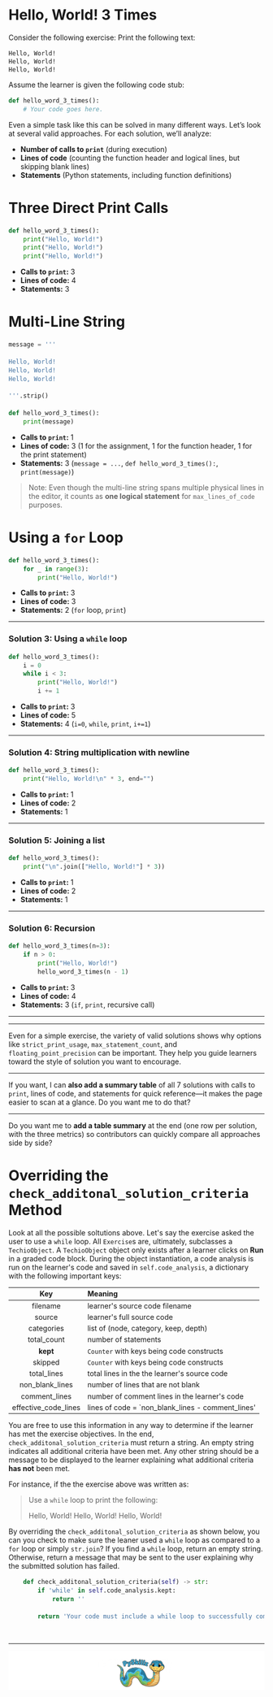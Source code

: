 # Hello, World! 3 Times

Consider the following exercise: Print the following text:

```text
Hello, World!
Hello, World!
Hello, World!
```

Assume the learner is given the following code stub:

```python
def hello_word_3_times():
    # Your code goes here.
```

Even a simple task like this can be solved in many different ways. Let’s look at several valid approaches. For each solution, we’ll analyze:

* **Number of calls to `print`** (during execution)
* **Lines of code** (counting the function header and logical lines, but skipping blank lines)
* **Statements** (Python statements, including function definitions)

# Three Direct Print Calls

```python
def hello_word_3_times():
    print("Hello, World!")
    print("Hello, World!")
    print("Hello, World!")
```

* **Calls to `print`:** 3
* **Lines of code:** 4
* **Statements:** 3

# Multi-Line String

```python
message = '''

Hello, World!
Hello, World!
Hello, World!

'''.strip()

def hello_word_3_times():
    print(message)
```

* **Calls to `print`:** 1
* **Lines of code:** 3 (1 for the assignment, 1 for the function header, 1 for the print statement)
* **Statements:** 3 (`message = ...`, `def hello_word_3_times():`, `print(message)`)

> Note: Even though the multi-line string spans multiple physical lines in the editor, it counts as **one logical statement** for `max_lines_of_code` purposes.

# Using a `for` Loop

```python
def hello_word_3_times():
    for _ in range(3):
        print("Hello, World!")
```

* **Calls to `print`:** 3
* **Lines of code:** 3
* **Statements:** 2 (`for` loop, `print`)

---

### Solution 3: Using a `while` loop

```python
def hello_word_3_times():
    i = 0
    while i < 3:
        print("Hello, World!")
        i += 1
```

* **Calls to `print`:** 3
* **Lines of code:** 5
* **Statements:** 4 (`i=0`, `while`, `print`, `i+=1`)

---

### Solution 4: String multiplication with newline

```python
def hello_word_3_times():
    print("Hello, World!\n" * 3, end="")
```

* **Calls to `print`:** 1
* **Lines of code:** 2
* **Statements:** 1

---

### Solution 5: Joining a list

```python
def hello_word_3_times():
    print("\n".join(["Hello, World!"] * 3))
```

* **Calls to `print`:** 1
* **Lines of code:** 2
* **Statements:** 1

---

### Solution 6: Recursion

```python
def hello_word_3_times(n=3):
    if n > 0:
        print("Hello, World!")
        hello_word_3_times(n - 1)
```

* **Calls to `print`:** 3
* **Lines of code:** 4
* **Statements:** 3 (`if`, `print`, recursive call)

---


---

Even for a simple exercise, the variety of valid solutions shows why options like `strict_print_usage`, `max_statement_count`, and `floating_point_precision` can be important. They help you guide learners toward the style of solution you want to encourage.

---

If you want, I can **also add a summary table** of all 7 solutions with calls to `print`, lines of code, and statements for quick reference—it makes the page easier to scan at a glance. Do you want me to do that?


---

Do you want me to **add a table summary** at the end (one row per solution, with the three metrics) so contributors can quickly compare all approaches side by side?







# Overriding the `check_additonal_solution_criteria` Method

Look at all the possible soltutions above. Let's say the exercise asked the user to use a `while` loop. All `Exercise`s are, ultimately, subclasses a `TechioObject`. A `TechioObject` object only exists after a learner clicks on **Run** in a graded code block. During the object instantiation, a code analysis is run on the learner's code and saved in `self.code_analysis`, a dictionary with the following important keys:

| Key | Meaning |
|:---:|:--------|
| filename | learner's source code filename |
| source | learner's full source code |
| categories | list of (node, category, keep, depth) |
| total_count | number of statements |
| **kept** | `Counter` with keys being code constructs |
| skipped | `Counter` with keys being code constructs |
| total_lines | total lines in the the learner's source code |
| non_blank_lines | number of lines that are not blank |
| comment_lines | number of comment lines in the learner's code |
| effective_code_lines | lines of code = `non_blank_lines - comment_lines' |

You are free to use this information in any way to determine if the learner has met the exercise objectives. In the end, `check_additonal_solution_criteria` must return a string. An empty string indicates all additional criteria have been met. Any other string should be a message to be displayed to the learner explaining what additional criteria **has not** been met.

For instance, if the the exercise above was written as:

>Use a `while` loop to print the following:
>
>Hello, World!
>Hello, World!
>Hello, World!

By overriding the `check_additonal_solution_criteria` as shown below, you can you check to make sure the leaner used a `while` loop as compared to a `for` loop or simply `str.join`? If you find a `while` loop, return an empty string. Otherwise, return a message that may be sent to the user explaining why the submitted solution has failed.

```python
    def check_additonal_solution_criteria(self) -> str:
        if 'while' in self.code_analysis.kept:
            return ''

        return 'Your code must include a while loop to successfully complete this exercise.'
```


<BR>

************

[![PySkillz](../../graphics/PySkillzFooter.png)](skillz-catalog)
